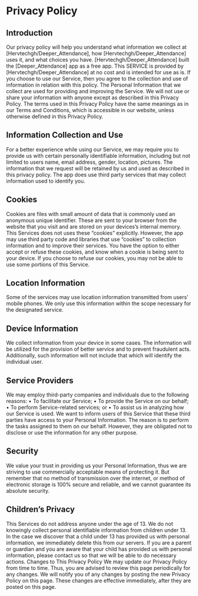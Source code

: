 # Privacy Policy
## Introduction
Our privacy policy will help you understand what information we collect at [Hervtechgh/Deeper_Attendance], 
how [Hervtechgh/Deeper_Attendance] uses it, and what choices you have. [Hervtechgh/Deeper_Attendance] built the [Deeper_Attendance] app as a free app. 
This SERVICE is provided by [Hervtechgh/Deeper_Attendance] at no cost and is intended for use as is. 
If you choose to use our Service, then you agree to the collection and use of information in relation with this policy. 
The Personal Information that we collect are used for providing and improving the Service. We will not use or share your information with anyone except as described in this Privacy Policy.
The terms used in this Privacy Policy have the same meanings as in our Terms and Conditions, which is accessible in our website, unless otherwise defined in this Privacy Policy.
## Information Collection and Use
For a better experience while using our Service, we may require you to provide us with certain personally identifiable information, including but not limited to users name, email address, gender, location, pictures. 
The information that we request will be retained by us and used as described in this privacy policy.
The app does use third party services that may collect information used to identify you.
## Cookies
Cookies are files with small amount of data that is commonly used an anonymous unique identifier. 
These are sent to your browser from the website that you visit and are stored on your devices’s internal memory.
This Services does not uses these “cookies” explicitly. However, the app may use third party code and libraries that use “cookies” to collection information and to improve their services. 
You have the option to either accept or refuse these cookies, and know when a cookie is being sent to your device. 
If you choose to refuse our cookies, you may not be able to use some portions of this Service.
## Location Information
Some of the services may use location information transmitted from users' mobile phones. We only use this information within the scope necessary for the designated service.
## Device Information
We collect information from your device in some cases. The information will be utilized for the provision of better service and to prevent fraudulent acts. 
Additionally, such information will not include that which will identify the individual user.
## Service Providers
We may employ third-party companies and individuals due to the following reasons:
•	To facilitate our Service;
•	To provide the Service on our behalf;
•	To perform Service-related services; or
•	To assist us in analyzing how our Service is used.
We want to inform users of this Service that these third parties have access to your Personal Information. The reason is to perform the tasks assigned to them on our behalf. 
However, they are obligated not to disclose or use the information for any other purpose.
## Security
We value your trust in providing us your Personal Information, thus we are striving to use commercially acceptable means of protecting it. 
But remember that no method of transmission over the internet, or method of electronic storage is 100% secure and reliable, and we cannot guarantee its absolute security.
## Children’s Privacy
This Services do not address anyone under the age of 13. We do not knowingly collect personal identifiable information from children under 13. 
In the case we discover that a child under 13 has provided us with personal information, we immediately delete this from our servers. 
If you are a parent or guardian and you are aware that your child has provided us with personal information, please contact us so that we will be able to do necessary actions.
Changes to This Privacy Policy
We may update our Privacy Policy from time to time. Thus, you are advised to review this page periodically for any changes. We will notify you of any changes by posting the new Privacy Policy on this page. These changes are effective immediately, after they are posted on this page.
